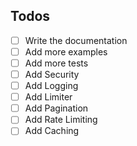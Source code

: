 ## Todos

- [ ] Write the documentation
- [ ] Add more examples
- [ ] Add more tests
- [ ] Add Security
- [ ] Add Logging
- [ ] Add Limiter
- [ ] Add Pagination
- [ ] Add Rate Limiting
- [ ] Add Caching
